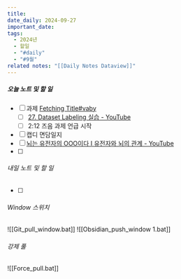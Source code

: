 ```yaml
---
title: 
date_daily: 2024-09-27
important_date: 
tags:
  - 2024년
  - 할일
  - "#daily"
  - "#9월"
related notes: "[[Daily Notes Dataview]]"
---
```

##### 오늘 노트 및 할 일 
- [ ] 과제 [Fetching Title#vaby](https://www.youtube.com/watch?v=y7Na2qC84zs&t=20799s&ab_channel=RokeyBootCamp)
	- [ ] [27. Dataset Labeling 실습 - YouTube](https://www.youtube.com/watch?v=y7Na2qC84zs&t=20799s&ab_channel=RokeyBootCamp)
	- [ ] 2:12 즈음 과제 언급 시작
- [ ] 캡디 면담일지
- [ ] [뇌는 유전자의 OOO이다 I 유전자와 뇌의 관계 - YouTube](https://www.youtube.com/watch?v=hb_GxoeGCp4&ab_channel=%EB%89%B4%EB%A7%88%EC%9D%B8%EB%93%9C)
- [ ]  




###### 내일 노트 및 할 일
- [ ] 


######  Window 스위치
![[Git_pull_window.bat]]
![[Obsidian_push_window 1.bat]]



###### 강제 풀
![[Force_pull.bat]]